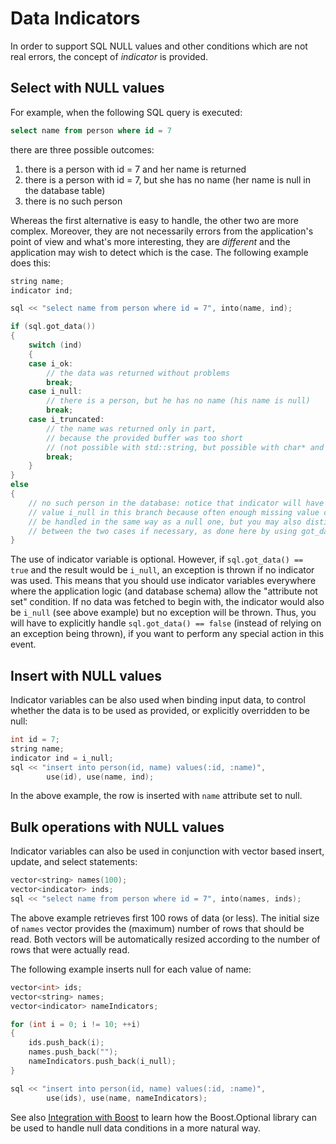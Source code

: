 # Data Indicators

In order to support SQL NULL values and other conditions which are not real errors, the concept of *indicator* is provided.

## Select with NULL values

For example, when the following SQL query is executed:

```sql
select name from person where id = 7
```

there are three possible outcomes:

1. there is a person with id = 7 and her name is returned
2. there is a person with id = 7, but she has no name (her name is null in the database table)
3. there is no such person

Whereas the first alternative is easy to handle, the other two are more complex.
Moreover, they are not necessarily errors from the application's point of view and what's more interesting, they are *different* and the application may wish to detect which is the case.
The following example does this:

```cpp
string name;
indicator ind;

sql << "select name from person where id = 7", into(name, ind);

if (sql.got_data())
{
    switch (ind)
    {
    case i_ok:
        // the data was returned without problems
        break;
    case i_null:
        // there is a person, but he has no name (his name is null)
        break;
    case i_truncated:
        // the name was returned only in part,
        // because the provided buffer was too short
        // (not possible with std::string, but possible with char* and char[])
        break;
    }
}
else
{
    // no such person in the database: notice that indicator will have the
    // value i_null in this branch because often enough missing value can
    // be handled in the same way as a null one, but you may also distinguish
    // between the two cases if necessary, as done here by using got_data()
}
```

The use of indicator variable is optional. However, if `sql.got_data() == true` and the result would be `i_null`, an exception is thrown if no indicator was used.
This means that you should use indicator variables everywhere where the application logic (and database schema) allow the "attribute not set" condition.
If no data was fetched to begin with, the indicator would also be `i_null` (see above example) but no exception will be thrown. Thus, you will have to explicitly handle `sql.got_data() == false` (instead of relying on an exception being thrown), if you want to perform any special action in this event.

## Insert with NULL values

Indicator variables can be also used when binding input data, to control whether the data is to be used as provided, or explicitly overridden to be null:

```cpp
int id = 7;
string name;
indicator ind = i_null;
sql << "insert into person(id, name) values(:id, :name)",
        use(id), use(name, ind);
```

In the above example, the row is inserted with `name` attribute set to null.

## Bulk operations with NULL values

Indicator variables can also be used in conjunction with vector based insert, update, and select statements:

```cpp
vector<string> names(100);
vector<indicator> inds;
sql << "select name from person where id = 7", into(names, inds);
```

The above example retrieves first 100 rows of data (or less).
The initial size of `names` vector provides the (maximum) number of rows that should be read.
Both vectors will be automatically resized according to the number of rows that were actually read.

The following example inserts null for each value of name:

```cpp
vector<int> ids;
vector<string> names;
vector<indicator> nameIndicators;

for (int i = 0; i != 10; ++i)
{
    ids.push_back(i);
    names.push_back("");
    nameIndicators.push_back(i_null);
}

sql << "insert into person(id, name) values(:id, :name)",
        use(ids), use(name, nameIndicators);
```

See also [Integration with Boost](boost.md) to learn how the Boost.Optional library can be used to handle null data conditions in a more natural way.
